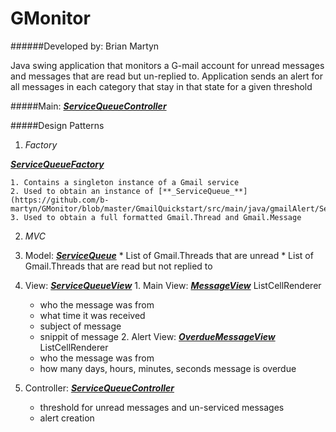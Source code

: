 # GMonitor

######Developed by: Brian Martyn

Java swing application that monitors a G-mail account for unread messages and messages that are read but un-replied to.  Application sends an alert for all messages in each category that stay in that state for a given threshold

#####Main: [**_ServiceQueueController_**](https://github.com/b-martyn/GMonitor/blob/master/GmailQuickstart/src/main/java/gmailAlert/ServiceQueueController.java)

#####Design Patterns

1. *Factory*

  [**_ServiceQueueFactory_**](https://github.com/b-martyn/GMonitor/blob/master/GmailQuickstart/src/main/java/gmailAlert/ServiceQueueFactory.java)
  
    1. Contains a singleton instance of a Gmail service
    2. Used to obtain an instance of [**_ServiceQueue_**](https://github.com/b-martyn/GMonitor/blob/master/GmailQuickstart/src/main/java/gmailAlert/ServiceQueue.java)
    3. Used to obtain a full formatted Gmail.Thread and Gmail.Message

2. *MVC*

  1. Model: [**_ServiceQueue_**](https://github.com/b-martyn/GMonitor/blob/master/GmailQuickstart/src/main/java/gmailAlert/ServiceQueue.java)
    * List of Gmail.Threads that are unread
    * List of Gmail.Threads that are read but not replied to
  2. View: [**_ServiceQueueView_**](https://github.com/b-martyn/GMonitor/blob/master/GmailQuickstart/src/main/java/gmailAlert/ServiceQueueView.java)
    1. Main View: [**_MessageView_**](https://github.com/b-martyn/GMonitor/blob/master/GmailQuickstart/src/main/java/gmailAlert/MessageView.java) ListCellRenderer
      * who the message was from
      * what time it was received
      * subject of message
      * snippit of message
    2. Alert View: [**_OverdueMessageView_**](https://github.com/b-martyn/GMonitor/blob/master/GmailQuickstart/src/main/java/gmailAlert/OverdueMessageView.java) ListCellRenderer
      * who the message was from
      * how many days, hours, minutes, seconds message is overdue
  3. Controller: [**_ServiceQueueController_**](https://github.com/b-martyn/GMonitor/blob/master/GmailQuickstart/src/main/java/gmailAlert/ServiceQueueController.java)
      * threshold for unread messages and un-serviced messages
      * alert creation
